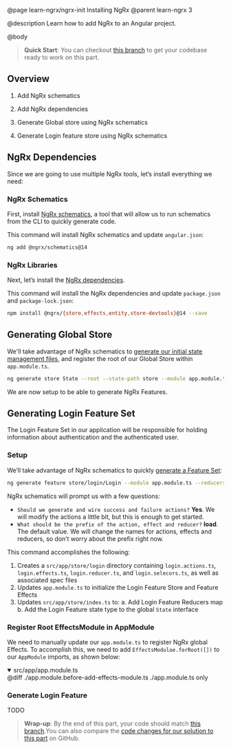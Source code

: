 @page learn-ngrx/ngrx-init Installing NgRx
@parent learn-ngrx 3

@description Learn how to add NgRx to an Angular project.

@body

> **Quick Start**: You can checkout [this branch](https://github.com/bitovi/angular-ngrx-chat/tree/starting-point) to get your codebase ready to work on this part.

## Overview

1. Add NgRx schematics

2. Add NgRx dependencies

3. Generate Global store using NgRx schematics

4. Generate Login feature store using NgRx schematics

## NgRx Dependencies

Since we are going to use multiple NgRx tools, let’s install everything we need:

### NgRx Schematics

First, install [NgRx schematics](https://ngrx.io/guide/schematics/install#installing-with-ng-add), a tool that will allow us to run schematics from the CLI to quickly generate code. 

This command will install NgRx schematics and update `angular.json`:

```bash
ng add @ngrx/schematics@14
```


### NgRx Libraries

Next, let’s install the [NgRx dependencies](https://ngrx.io/guide/schematics#dependencies).

This command will install the NgRx dependencies and update `package.json` and `package-lock.json`:

```bash
npm install @ngrx/{store,effects,entity,store-devtools}@14 --save
```

## Generating Global Store

We'll take advantage of NgRx schematics to [generate our initial state management files](https://ngrx.io/guide/schematics/store#command), and register the root of our Global Store within `app.module.ts`. 

```bash
ng generate store State --root --state-path store --module app.module.ts
```

We are now setup to be able to generate NgRx Features.

## Generating Login Feature Set

The Login Feature Set in our application will be responsible for holding information about authentication and the authenticated user.

### Setup

We’ll take advantage of NgRx schematics to quickly [generate a Feature Set](https://ngrx.io/guide/schematics/feature#command): 

```bash
ng generate feature store/login/Login --module app.module.ts --reducers ../../store/index.ts
```

NgRx schematics will prompt us with a few questions:

- `Should we generate and wire success and failure actions?` **Yes**. We will modify the actions a little bit, but this is enough to get started.
- `What should be the prefix of the action, effect and reducer?` **load**. The default value. We will change the names for actions, effects and reducers, so don’t worry about the prefix right now.


This command accomplishes the following:

1. Creates a `src/app/store/login` directory containing `login.actions.ts`, `login.effects.ts`, `login.reducer.ts`, and `login.selecors.ts`, as well as associated spec files
2. Updates `app.module.ts` to initialize the Login Feature Store and Feature Effects
3. Updates `src/app/store/index.ts` to:
    a. Add Login Feature Reducers map
    b. Add the Login Feature state type to the global `State` interface

### Register Root EffectsModule in AppModule

We need to manually update our `app.module.ts` to register NgRx global Effects. To accomplish this, we need to add `EffectsModuloe.forRoot([])` to our `AppModule` imports, as shown below:

<details open>
<summary>src/app/app.module.ts</summary>
@diff ./app.module.before-add-effects-module.ts ./app.module.ts only
</details>

### Generate Login Feature

TODO

> **Wrap-up**: By the end of this part, your code should match [this branch](https://github.com/bitovi/angular-ngrx-chat/tree/ngrx-init).You can also compare the [code changes for our solution to this part](https://github.com/bitovi/angular-ngrx-chat/compare/starting-point...ngrx-init) on GitHub.
